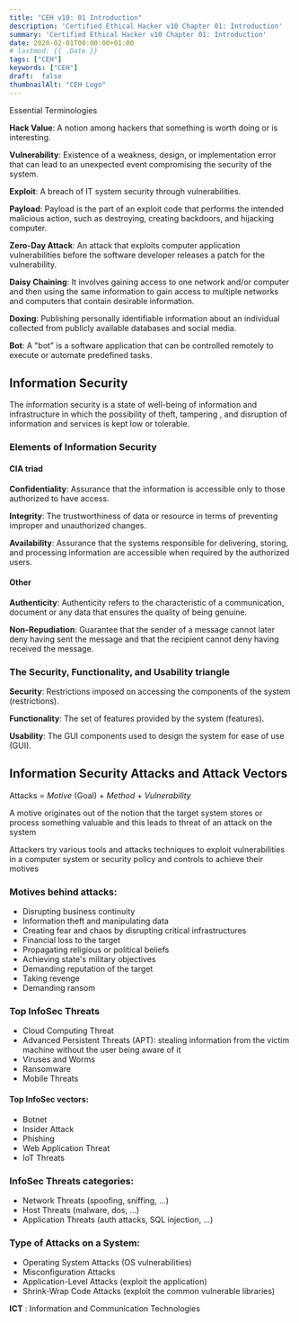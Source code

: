 ```yaml
---
title: "CEH v10: 01 Introduction"
description: 'Certified Ethical Hacker v10 Chapter 01: Introduction'
summary: 'Certified Ethical Hacker v10 Chapter 01: Introduction'
date: 2020-02-01T00:00:00+01:00
# lastmod: {{ .Date }}
tags: ["CEH"]
keywords: ["CEH"]
draft:  false
thumbnailAlt: "CEH Logo"
---
```


Essential Terminologies

**Hack Value**: A notion  among hackers that something is worth doing or is interesting.

**Vulnerability**: Existence of a weakness, design, or implementation error that can lead to an unexpected event compromising the security of the system.

**Exploit**: A breach of IT system security through vulnerabilities.

**Payload**: Payload is the part of an exploit code that performs the intended malicious action, such as destroying, creating backdoors, and hijacking computer.

**Zero-Day Attack**: An attack that exploits computer application vulnerabilities before the software developer releases a patch for the vulnerability.

**Daisy Chaining**: It involves gaining access to one network and/or computer and then using the same information to gain access to multiple networks and computers that contain desirable information.

**Doxing**: Publishing personally identifiable information about an individual collected from publicly available databases and social media.

**Bot**: A "bot" is a software application that can be controlled remotely to execute or automate predefined tasks.

## Information Security

The information security is a state of well-being of information and infrastructure in which the possibility of theft, tampering , and disruption of information and services is kept low or tolerable.

### Elements of Information Security

#### CIA triad

**Confidentiality**: Assurance that the information is accessible only to those authorized to have access.

**Integrity**: The trustworthiness of data or resource in terms of preventing improper and unauthorized changes.

**Availability**: Assurance that the systems responsible for delivering, storing, and processing information are accessible when required by the authorized users.

#### Other

**Authenticity**: Authenticity refers to the characteristic of a communication, document or any data that ensures the quality of being genuine.

**Non-Repudiation**: Guarantee that the sender of a message cannot later deny having sent the message and that the recipient cannot deny having received the message.

### The Security, Functionality, and Usability triangle

**Security**: Restrictions imposed on accessing the components of the system (restrictions).

**Functionality**: The set of features provided by the system (features).

**Usability**: The GUI components used to design the system for ease of use (GUI).

## Information Security Attacks and Attack Vectors

Attacks = *Motive* (Goal) + *Method* + *Vulnerability*

A motive originates out of the notion that the target system stores or 
process something valuable and this leads to threat of an attack on the system

Attackers try various tools and attacks techniques to exploit vulnerabilities
in a computer system or security policy and controls to achieve their motives

### Motives behind attacks:

- Disrupting business continuity
- Information theft and manipulating data
- Creating fear and chaos by disrupting critical infrastructures 
- Financial loss to the target
- Propagating religious or political beliefs
- Achieving state's military objectives
- Demanding reputation of the target 
- Taking revenge
- Demanding ransom

### Top InfoSec Threats

- Cloud Computing Threat
- Advanced Persistent Threats (APT): stealing information from the victim machine without the user being aware of it
- Viruses and Worms
- Ransomware
- Mobile Threats

#### Top InfoSec vectors:

- Botnet
- Insider Attack
- Phishing
- Web Application Threat
- IoT Threats

### InfoSec Threats categories:

- Network Threats (spoofing, sniffing, ...)
- Host Threats (malware, dos, ...)
- Application Threats (auth attacks, SQL injection, ...)

### Type of Attacks on a System:

- Operating System Attacks (OS vulnerabilities)
- Misconfiguration Attacks
- Application-Level Attacks (exploit the application)
- Shrink-Wrap Code Attacks (exploit the common vulnerable libraries)

**ICT** : Information and Communication Technologies


